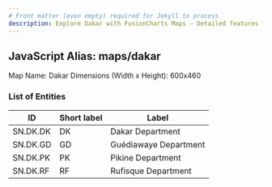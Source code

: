 ```yaml
---
# Front matter (even empty) required for Jekyll to process
description: Explore Dakar with FusionCharts Maps – Detailed features for seamless integration. Try now & enhance your data visualization today! 
---
```


## JavaScript Alias: maps/dakar

Map Name: Dakar
Dimensions (Width x Height): 600x460

### List of Entities

ID | Short label | Label
---|---|---|
SN.DK.DK|DK|Dakar Department
SN.DK.GD|GD|Guédiawaye Department
SN.DK.PK|PK|Pikine Department
SN.DK.RF|RF|Rufisque Department
